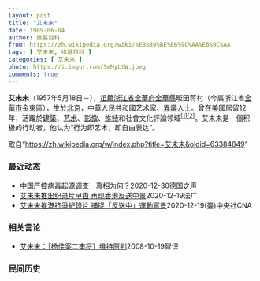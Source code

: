 ```yaml
---
layout: post
title: "艾未未"
date: 1989-06-04
author: 维基百科
from: https://zh.wikipedia.org/wiki/%E8%89%BE%E6%9C%AA%E6%9C%AA
tags: [ 艾未未, 维基百科 ]
categories: [ 艾未未 ]
photo: https://i.imgur.com/SeMyLtW.jpeg
comments: true
---
```

<div class="mw-parser-output">

<p><b>艾未未</b>（1957年5月18日<span class="useeditintro" title="Template:BLP editintro">－</span>），<a href="/wiki/%E7%A5%96%E7%B1%8D" title="祖籍">祖籍</a><a href="/wiki/%E6%B5%99%E6%B1%9F%E7%9C%81" title="浙江省">浙江省</a><a href="/wiki/%E9%87%91%E8%8F%AF%E5%BA%9C" class="mw-redirect" title="金華府">金華府</a><a href="/wiki/%E9%87%91%E8%8F%AF%E7%B8%A3" title="金華縣">金華縣</a>畈田蒋村（今属浙江省<a href="/wiki/%E9%87%91%E8%8F%AF%E5%B8%82" class="mw-redirect" title="金華市">金華市</a><a href="/wiki/%E9%87%91%E6%9D%B1%E5%8D%80" class="mw-redirect" title="金東區">金東區</a>），生於<a href="/wiki/%E5%8C%97%E4%BA%AC" class="mw-redirect" title="北京">北京</a>，中華人民共和國艺术家、<a href="/wiki/%E4%B8%AD%E8%8F%AF%E4%BA%BA%E6%B0%91%E5%85%B1%E5%92%8C%E5%9C%8B%E6%8C%81%E4%B8%8D%E5%90%8C%E6%94%BF%E8%A6%8B%E8%80%85%E5%88%97%E8%A1%A8" class="mw-redirect" title="中華人民共和國持不同政見者列表">異議人士</a>。曾在<a href="/wiki/%E7%BE%8E%E5%9C%8B" class="mw-redirect" title="美國">美國</a>居留12年，活躍於<a href="/wiki/%E5%BB%BA%E7%AF%89" class="mw-redirect" title="建築">建築</a>、<a href="/wiki/%E8%89%BA%E6%9C%AF" title="艺术">艺术</a>、<a href="/wiki/%E5%BD%B1%E5%83%8F" class="mw-redirect" title="影像">影像</a>、<a href="/wiki/%E6%8E%A8%E7%89%B9" class="mw-redirect" title="推特">推特</a>和社會文化評論领域<sup id="cite_ref-1" class="reference"><a href="#cite_note-1">[1]</a></sup><sup id="cite_ref-2" class="reference"><a href="#cite_note-2">[2]</a></sup>。艾未未是一個积极的行动者，他认为“行为即艺术，即自由表达”。
</p>
</div><noscript><img src="//zh.wikipedia.org/wiki/Special:CentralAutoLogin/start?type=1x1" alt="" title="" width="1" height="1" style="border: none; position: absolute;"></noscript>
<div class="printfooter">取自“<a dir="ltr" href="https://zh.wikipedia.org/w/index.php?title=艾未未&amp;oldid=63384849">https://zh.wikipedia.org/w/index.php?title=艾未未&amp;oldid=63384849</a>”</div><div id="recent-news"><h3>最近动态</h3><ul><li><a href="https://nodebe4.github.io/waimei/2020-12-30/%E4%B8%AD%E5%9B%BD%E4%B8%A5%E6%8E%A7%E7%97%85%E6%AF%92%E8%B5%B7%E6%BA%90%E8%B0%83%E6%9F%A5-%E7%9C%9F%E7%9B%B8%E4%B8%BA%E4%BD%95" title="中国严控病毒起源调查　真相为何？—— 2020-12-31T03:48:55.571Z 艾未未的记录片《加冕》拍下从武汉封锁的第一天到最后一天，探讨了中国国家控制的政治幽灵。 (德国之声中文网)...">中国严控病毒起源调查　真相为何？</a><time>2020-12-30</time><a class="tag">德国之声</a></li>
<li><a href="https://nodebe4.github.io/waimei/2020-12-19/%E8%89%BE%E6%9C%AA%E6%9C%AA%E6%8E%A8%E5%87%BA%E7%BA%AA%E5%BD%95%E7%89%87%E6%9B%B1%E7%94%B4-%E5%86%8D%E7%8E%B0%E9%A6%99%E6%B8%AF%E5%8F%8D%E9%80%81%E4%B8%AD%E6%99%AF" title="艾未未推出纪录片曱甴 再现香港反送中景—— 19/12/2020 - 14:21 中国异议艺术家艾未未推出纪录片Cockroach（蟑螂，港译曱甴），除记录香港“反送中”街头抗争情形外，也采访了...">艾未未推出纪录片曱甴 再现香港反送中景</a><time>2020-12-19</time><a class="tag">法广</a></li>
<li><a href="https://nodebe4.github.io/waimei/2020-12-19/%E8%89%BE%E6%9C%AA%E6%9C%AA%E6%8E%A8%E6%B8%AF%E6%8A%97%E7%88%AD%E7%B4%80%E9%8C%84%E7%89%87-%E6%8D%95%E6%8D%89-%E5%8F%8D%E9%80%81%E4%B8%AD-%E9%81%8B%E5%8B%95%E5%AF%A6%E6%99%AF" title="艾未未推港抗爭紀錄片 捕捉「反送中」運動實景—— （中央社台北19日電）中國異議藝術家艾未未推出紀錄片Cockroach（蟑螂，港譯曱甴），除記錄香港「反送中」街頭抗爭情形外，也採訪了前香港眾志...">艾未未推港抗爭紀錄片 捕捉「反送中」運動實景</a><time>2020-12-19</time><a class="tag">(臺)中央社CNA</a></li>
</ul></div><div id="open-opinion"><h3>相关言论</h3><ul><li><a href="https://nodebe4.github.io/opinion/2008-10-19/%E8%89%BE%E6%9C%AA%E6%9C%AA-%E6%9D%A8%E4%BD%B3%E6%A1%88%E4%BA%8C%E5%AE%A1%E5%B0%86-%E7%BB%B4%E6%8C%81%E5%8E%9F%E5%88%A4/" title="艾未未">艾未未：［杨佳案二审将］维持原判</a><time>2008-10-19</time><a class="tag">智识</a></li>
</ul></div><div id="mjls-record"><h3>民间历史</h3><ul></ul></div>